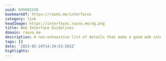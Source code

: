 ```yaml
---
uuid: 645601536
bookmarkOf: https://rauno.me/interfaces
category: link
headImage: https://interfaces.rauno.me/og.png
title: Web Interface Guidelines
domain: rauno.me
description: A non-exhaustive list of details that make a good web interface.
tags: []
date: '2023-02-24T14:34:53.502Z'
highlights: 
---
```




